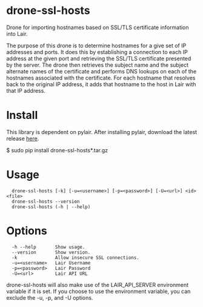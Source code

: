 # drone-ssl-hosts
Drone for importing hostnames based on SSL/TLS certificate information into Lair.  
  
The purpose of this drone is to determine hostnames for a give set of IP addresses and ports. It does this by establishing a connection to each IP address at the given port and retrieving the SSL/TLS certificate presented by the server. The drone then retrieves the subject name and the subject alternate names of the certificate and performs DNS lookups on each of the hostnames associated with the certificate. For each hostname that resolves back to the original IP address, it adds that hostname to the host in Lair with that IP address.
  
# Install
This library is dependent on pylair. After installing pylair, download the latest release [here](https://github.com/x-a-n-d-e-r-k/drone-ssl-hosts/releases/latest).  
  
$ sudo pip install drone-ssl-hosts*.tar.gz  
  
# Usage  
      drone-ssl-hosts [-k] [-u=<username>] [-p=<password>] [-U=<url>] <id> <file>  
      drone-ssl-hosts --version  
      drone-ssl-hosts (-h | --help)  
  
# Options
      -h --help       Show usage.  
      --version       Show version.  
      -k              Allow insecure SSL connections.  
      -u=<username>   Lair Username  
      -p=<password>   Lair Password  
      -U=<url>        Lair API URL   
  
drone-ssl-hosts will also make use of the LAIR_API_SERVER environment variable if it is set. If you choose to use the environment variable, you can exclude the -u, -p, and -U options.

